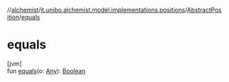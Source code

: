 //[alchemist](../../../index.md)/[it.unibo.alchemist.model.implementations.positions](../index.md)/[AbstractPosition](index.md)/[equals](equals.md)

# equals

[jvm]\
fun [equals](equals.md)(o: [Any](https://kotlinlang.org/api/latest/jvm/stdlib/kotlin/-any/index.html)): [Boolean](https://kotlinlang.org/api/latest/jvm/stdlib/kotlin/-boolean/index.html)
